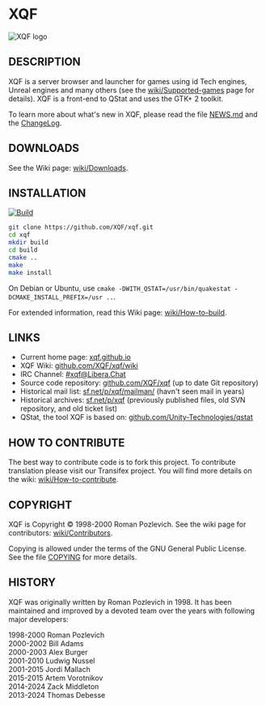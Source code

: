 XQF
===

![XQF logo](pixmaps/128x128/xqf.png)

DESCRIPTION
-----------

XQF is a server browser and launcher for games using id Tech engines, Unreal engines and many others (see the [wiki/Supported-games](https://github.com/XQF/xqf/wiki/Supported-games) page for details). XQF is a front-end to QStat and uses the GTK+ 2 toolkit.

To learn more about what's new in XQF, please read the file [NEWS.md](NEWS.md) and the [ChangeLog](ChangeLog).


DOWNLOADS
---------

See the Wiki page: [wiki/Downloads](https://github.com/XQF/xqf/wiki/Downloads).


INSTALLATION
------------

[![Build](https://github.com/XQF/xqf/actions/workflows/build.yml/badge.svg)](https://github.com/XQF/xqf/actions/workflows/build.yml)

```sh
git clone https://github.com/XQF/xqf.git
cd xqf
mkdir build
cd build
cmake ..
make
make install
```

On Debian or Ubuntu, use ``cmake -DWITH_QSTAT=/usr/bin/quakestat -DCMAKE_INSTALL_PREFIX=/usr ..``.

For extended information, read this Wiki page: [wiki/How-to-build](https://github.com/XQF/xqf/wiki/How-to-build).


LINKS
-----

* Current home page: [xqf.github.io](http://xqf.github.io)
* XQF Wiki: [github.com/XQF/xqf/wiki](https://github.com/XQF/xqf/wiki)
* IRC Channel: [#xqf@Libera.Chat](https://web.libera.chat/?channel=#xqf)
* Source code repository: [github.com/XQF/xqf](https://github.com/XQF/xqf/) (up to date Git repository)
* Historical mail list: [sf.net/p/xqf/mailman/](https://sourceforge.net/p/xqf/mailman/) (havn't seen mail in years)
* Historical archives: [sf.net/p/xqf](https://sourceforge.net/projects/xqf/) (previously published files, old SVN repository, and old ticket list)
* QStat, the tool XQF is based on: [github.com/Unity-Technologies/qstat](https://github.com/Unity-Technologies/qstat)


HOW TO CONTRIBUTE
-----------------

The best way to contribute code is to fork this project. To contribute translation please visit our Transifex project. You will find more details on the wiki: [wiki/How-to-contribute](https://github.com/XQF/xqf/wiki/How-to-contribute).


COPYRIGHT
---------

XQF is Copyright © 1998-2000 Roman Pozlevich.
See the wiki page for contributors: [wiki/Contributors](https://github.com/XQF/xqf/wiki/Contributors).

Copying is allowed under the terms of the GNU General Public License.  
See the file [COPYING](COPYING) for more details.


HISTORY
-------

XQF was originally written by Roman Pozlevich in 1998. It has been maintained and improved by a devoted team over the years with following major developers:

1998-2000 Roman Pozlevich <hidden email="roma@botik.ru"/>  
2000-2002 Bill Adams <hidden email="bill@evilbill.org"/>  
2000-2003 Alex Burger <hidden email="alex_b@users.sf.net"/>  
2001-2010 Ludwig Nussel <hidden email="ludwig.nussel@suse.de"/>  
2001-2015 Jordi Mallach <hidden email="jordi@debian.org"/>  
2015-2015 Artem Vorotnikov <hidden email="artem@vorotnikov.me"/>  
2014-2024 Zack Middleton <hidden email="zturtleman@gmail.com"/>  
2013-2024 Thomas Debesse <hidden email="dev@illwieckz.net"/>  
